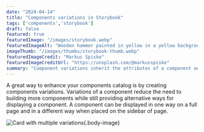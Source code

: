```yaml
---
date: "2024-04-14"
title: "Components variations in Storybook"
tags: ['components','storybook']
draft: false
featured: true
featuredImage: "/images/storybook.webp"
featuredImageAlt: "Wooden hammer painted in yellow in a yellow background"
imageThumb: "/images/thumbs/storybook-thumb.webp"
featuredImageCredit: "Markus Spiske"
featuredImageCreditUrl: "https://unsplash.com/@markusspiske"
summary: "Component variations inherit the attributes of a component and "
---
```


A great way to enhance your components catalog is by creating components variations. Variations of a component reduce the need to building more components while still providing alternative ways for displaying a component. A component can be displayed in one way on a full page and in a different way when placed on the sidebar of page.

![Card with multiple variations](/images/variations.webp){.body-image}
